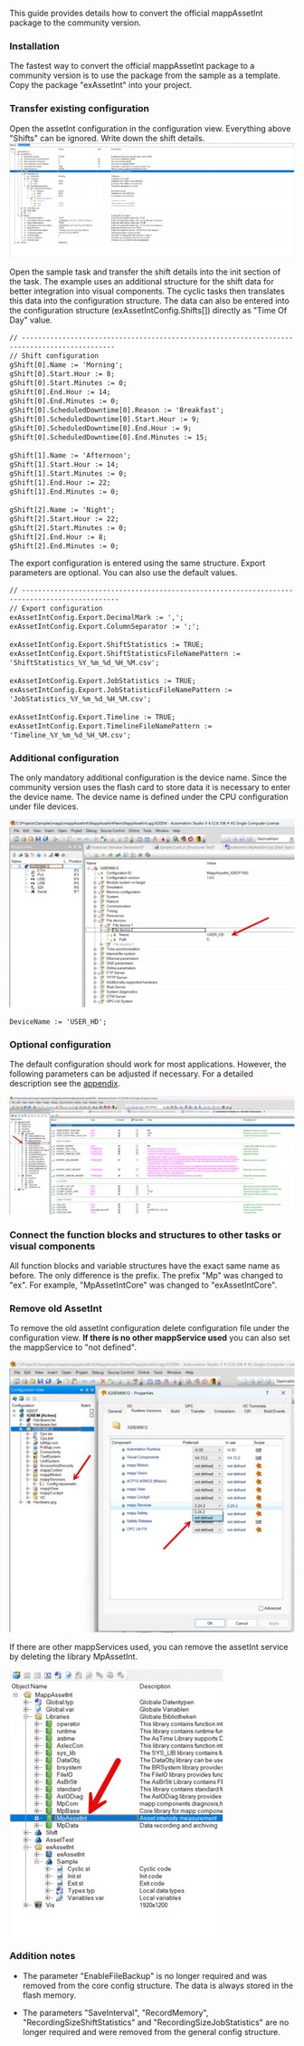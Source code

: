 This guide provides details how to convert the official mappAssetInt package to the community version.

### Installation
The fastest way to convert the official mappAssetInt package to a community version is to use the package from the sample as a template. Copy the package "exAssetInt" into your project.

### Transfer existing configuration
Open the assetInt configuration in the configuration view. Everything above "Shifts" can be ignored. Write down the shift details.
![](./conv1.jpg)

Open the sample task and transfer the shift details into the init section of the task. The example uses an additional structure for the shift data for better integration into visual components. The cyclic tasks then translates this data into the configuration structure. The data can also be entered into the configuration structure (exAssetIntConfig.Shifts[]) directly as "Time Of Day" value.

    // ---------------------------------------------------------------------------------------------
    // Shift configuration
	gShift[0].Name := 'Morning';
	gShift[0].Start.Hour := 8;
	gShift[0].Start.Minutes := 0;
	gShift[0].End.Hour := 14;
	gShift[0].End.Minutes := 0;
	gShift[0].ScheduledDowntime[0].Reason := 'Breakfast';
	gShift[0].ScheduledDowntime[0].Start.Hour := 9;
	gShift[0].ScheduledDowntime[0].End.Hour := 9;
	gShift[0].ScheduledDowntime[0].End.Minutes := 15;

	gShift[1].Name := 'Afternoon';
	gShift[1].Start.Hour := 14;
	gShift[1].Start.Minutes := 0;
	gShift[1].End.Hour := 22;
	gShift[1].End.Minutes := 0;

	gShift[2].Name := 'Night';
	gShift[2].Start.Hour := 22;
	gShift[2].Start.Minutes := 0;
	gShift[2].End.Hour := 8;
	gShift[2].End.Minutes := 0;


The export configuration is entered using the same structure. Export parameters are optional. You can also use the default values.

	// ----------------------------------------------------------------------------------------------
	// Export configuration
	exAssetIntConfig.Export.DecimalMark := ',';
	exAssetIntConfig.Export.ColumnSeparator := ';';

	exAssetIntConfig.Export.ShiftStatistics := TRUE;
	exAssetIntConfig.Export.ShiftStatisticsFileNamePattern := 'ShiftStatistics_%Y_%m_%d_%H_%M.csv';
	
	exAssetIntConfig.Export.JobStatistics := TRUE;
	exAssetIntConfig.Export.JobStatisticsFileNamePattern := 'JobStatistics_%Y_%m_%d_%H_%M.csv';

	exAssetIntConfig.Export.Timeline := TRUE;
	exAssetIntConfig.Export.TimelineFileNamePattern := 'Timeline_%Y_%m_%d_%H_%M.csv';


### Additional configuration
The only mandatory additional configuration is the device name. Since the community version uses the flash card to store data it is necessary to enter the device name. The device name is defined under the CPU configuration under file devices.

![](./conv4.jpg)

    DeviceName := 'USER_HD';

### Optional configuration
The default configuration should work for most applications. However, the following parameters can be adjusted if necessary. For a detailed description see the [appendix](appendix.md).

![](./conv5.jpg)

### Connect the function blocks and structures to other tasks or visual components

All function blocks and variable structures have the exact same name as before. The only difference is the prefix. The prefix "Mp" was changed to "ex". For example, "MpAssetIntCore" was changed to "exAssetIntCore".

### Remove old AssetInt

To remove the old assetInt configuration delete configuration file under the configuration view. **If there is no other mappService used** you can also set the mappService to "not defined".

![](./conv6.jpg)

If there are other mappServices used, you can remove the assetInt service by deleting the library MpAssetInt.

![](./conv2.jpg)

### Addition notes

* The parameter "EnableFileBackup" is no longer required and was removed from the core config structure. The data is always stored in the flash memory.

* The parameters "SaveInterval", "RecordMemory", "RecordingSizeShiftStatistics" and "RecordingSizeJobStatistics" are no longer required and were removed from the general config structure.
